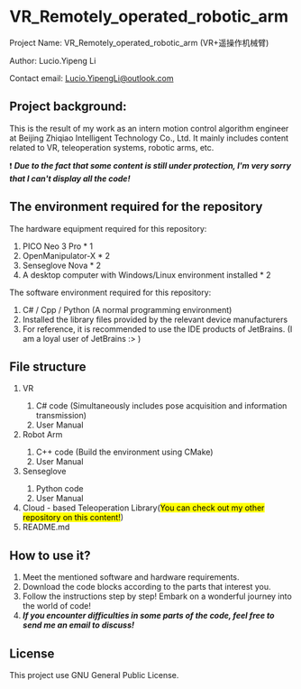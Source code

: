 # VR_Remotely_operated_robotic_arm
Project Name: VR_Remotely_operated_robotic_arm (VR+遥操作机械臂)

Author: Lucio.Yipeng Li 

Contact email: Lucio.YipengLi@outlook.com

<h2>Project background:</h2> This is the result of my work as an intern motion control algorithm engineer at Beijing Zhiqiao Intelligent Technology Co., Ltd. It mainly includes content related to VR, teleoperation systems, robotic arms, etc. 

❗ ***Due to the fact that some content is still under protection, I'm very sorry that I can't display all the code!***

<h2>The environment required for the repository</h2>

The hardware equipment required for this repository:
1. PICO Neo 3 Pro                                                * 1
2. OpenManipulator-X                                             * 2
3. Senseglove Nova                                               * 2
4. A desktop computer with Windows/Linux environment installed   * 2

The software environment required for this repository:
1. C# / Cpp / Python (A normal programming environment)
2. Installed the library files provided by the relevant device manufacturers
3. For reference, it is recommended to use the IDE products of JetBrains. (I am a loyal user of JetBrains :> )

<h2>File structure</h2>
<ol>
<li>VR</li>
<ol>
<li>C# code (Simultaneously includes pose acquisition and information transmission)</li>
<li>User Manual</li>
</ol>
<li>Robot Arm</li>
<ol>
  <li>C++ code (Build the environment using CMake)</li>
  <li>User Manual</li>
</ol>
<li>Senseglove</li>
<ol>
  <li>Python code</li>
  <li>User Manual</li>
</ol>
<li>Cloud - based Teleoperation Library(<mark>You can check out my other repository on this content!</mark>)</li>
<li>README.md</li>
</ol>

<h2>How to use it?</h2>
<ol>
  <li>Meet the mentioned software and hardware requirements.</li>
  <li>Download the code blocks according to the parts that interest you.</li>
  <li>Follow the instructions step by step! Embark on a wonderful journey into the world of code!  </li>
  <li><strong><em>If you encounter difficulties in some parts of the code, feel free to send me an email to discuss! </em></strong></li>
</ol>

<h2>License</h2>
This project use GNU General Public License.
